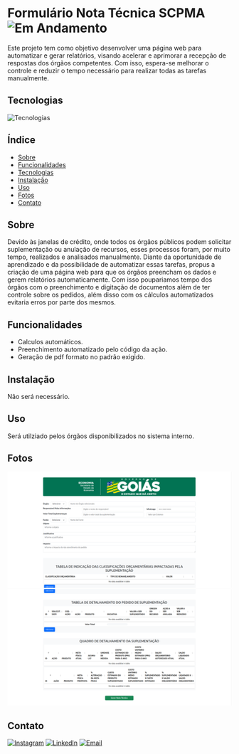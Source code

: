 # Formulário Nota Técnica SCPMA ![Em Andamento](https://img.shields.io/badge/status-em%20andamento-blue) 


Este projeto tem como objetivo desenvolver uma página web para automatizar e gerar relatórios, visando acelerar e aprimorar a recepção de respostas dos órgãos competentes. Com isso, espera-se melhorar o controle e reduzir o tempo necessário para realizar todas as tarefas manualmente.

## Tecnologias
![Tecnologias](https://skillicons.dev/icons?i=html,css,js,bootstrap,jquery)

## Índice

- [Sobre](#sobre)
- [Funcionalidades](#funcionalidades)
- [Tecnologias](#tecnologias)
- [Instalação](#instalação)
- [Uso](#uso)
- [Fotos](#fotos)
- [Contato](#contato)

## Sobre
Devido às janelas de crédito, onde todos os órgãos públicos podem solicitar suplementação ou anulação de recursos, esses processos foram, por muito tempo, realizados e analisados manualmente. Diante da oportunidade de aprendizado e da possibilidade de automatizar essas tarefas, propus a criação de uma página web para que os órgãos preencham os dados e gerem relatórios automaticamente.
Com isso poupariamos tempo dos órgãos com o preenchimento e digitação de documentos além de ter controle sobre os pedidos, além disso com os cálculos automatizados evitaria erros por parte dos mesmos.

## Funcionalidades

- Calculos automáticos.
- Preenchimento automatizado pelo código da ação.
- Geração de pdf formato no padrão exigido.

## Instalação

Não será necessário.

## Uso

Será utilziado pelos órgãos disponibilizados no sistema interno.

## Fotos
![Texto Alternativo](telaMain.png)
![Texto Alternativo](telaForm.png)


## Contato

[![Instagram](https://img.shields.io/badge/Instagram-%231DA1F2.svg?&style=for-the-badge&logo=twitter&logoColor=white)](https://instagram.com/pedro.liveiram)
[![LinkedIn](https://img.shields.io/badge/LinkedIn-%230077B5.svg?&style=for-the-badge&logo=linkedin&logoColor=white)](https://www.linkedin.com/in/pedro-oliveira-m/)
[![Email](https://img.shields.io/badge/Email-D14836?style=for-the-badge&logo=gmail&logoColor=white)](mailto:pedropucmont@gmail.com)




